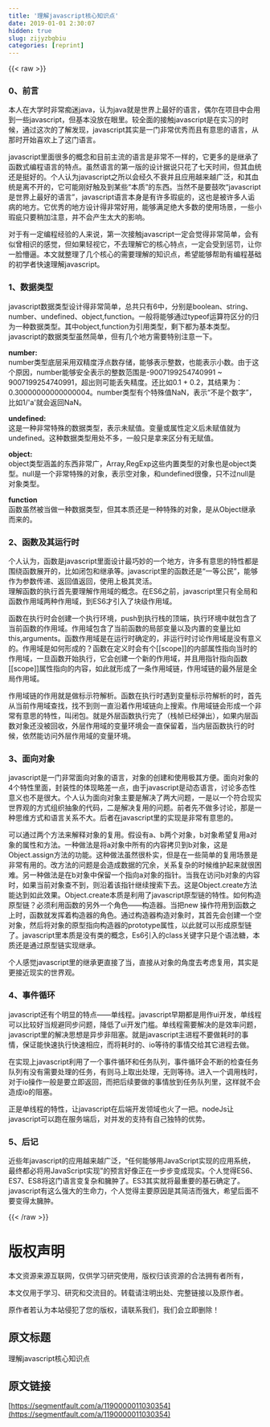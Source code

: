 ```yaml
---
title: '理解javascript核心知识点' 
date: 2019-01-01 2:30:07
hidden: true
slug: zijyzbgbiu
categories: [reprint]
---
```


{{< raw >}}

                    
<h3 id="articleHeader0">0、前言</h3>
<p>本人在大学时非常痴迷java，认为java就是世界上最好的语言，偶尔在项目中会用到一些javascript，但基本没放在眼里。较全面的接触javascript是在实习的时候，通过这次的了解发现，javascript其实是一门非常优秀而且有意思的语言，从那时开始喜欢上了这门语言。</p>
<p>javascript里面很多的概念和目前主流的语言是非常不一样的，它更多的是继承了函数式编程语言的特点。虽然语言的第一版的设计据说只花了七天时间，但其血统还是挺好的。个人认为javascript之所以会经久不衰并且应用越来越广泛，和其血统是离不开的，它可能刚好触及到某些“本质”的东西。当然不是要鼓吹“javascript是世界上最好的语言”，javascript语言本身是有许多瑕疵的，这也是被许多人诟病的地方。它优秀的地方设计得非常好用，能够满足绝大多数的使用场景，一些小瑕疵只要稍加注意，并不会产生太大的影响。</p>
<p>对于有一定编程经验的人来说，第一次接触javascript一定会觉得非常简单，会有似曾相识的感觉，但如果轻视它，不去理解它的核心特点，一定会受到惩罚，让你一脸懵逼。本文就整理了几个核心的需要理解的知识点，希望能够帮助有编程基础的初学者快速理解javascript。</p>
<h3 id="articleHeader1">1、数据类型</h3>
<p>javascript数据类型设计得非常简单，总共只有6中，分别是boolean、string、number、undefined、object,function。一般将能够通过typeof运算符区分的归为一种数据类型。其中object,function为引用类型，剩下都为基本类型。javascript的数据类型虽然简单，但有几个地方需要特别注意一下。</p>
<p><strong>number:</strong><br>number类型底层采用双精度浮点数存储，能够表示整数，也能表示小数。由于这个原因，number能够安全表示的整数范围是-9007199254740991 ~ 9007199254740991，超出则可能丢失精度。还比如0.1 + 0.2，其结果为：0.30000000000000004。number类型有个特殊值NaN，表示“不是个数字”，比如1/'a'就会返回NaN。</p>
<p><strong>undefined:</strong><br>这是一种非常特殊的数据类型，表示未赋值。变量或属性定义后未赋值就为undefined。这种数据类型用处不多，一般只是拿来区分有无赋值。</p>
<p><strong>object:</strong><br>object类型涵盖的东西非常广，Array,RegExp这些内置类型的对象也是object类型。null是一个非常特殊的对象，表示空对象，和undefined很像，只不过null是对象类型。</p>
<p><strong>function</strong><br>函数虽然被当做一种数据类型，但其本质还是一种特殊的对象，是从Object继承而来的。</p>
<h3 id="articleHeader2">2、函数及其运行时</h3>
<p>个人认为，函数是javascript里面设计最巧妙的一个地方，许多有意思的特性都是围绕函数展开的，比如闭包和继承等。javascript里的函数还是“一等公民”，能够作为参数传递、返回值返回，使用上极其灵活。<br>理解函数的执行首先要理解作用域的概念。在ES6之前，javascript里只有全局和函数作用域两种作用域，到ES6才引入了块级作用域。</p>
<p>函数在执行时会创建一个执行环境，push到执行栈的顶端，执行环境中就包含了当前函数的作用域。作用域包含了当前函数的局部变量以及内置的变量比如this,arguments。函数作用域是在运行时确定的，非运行时讨论作用域是没有意义的。作用域是如何形成的？函数在定义时会有个[[scope]]的内部属性指向当时的作用域，一旦函数开始执行，它会创建一个新的作用域，并且用指针指向函数[[scope]]属性指向的内容，如此就形成了一条作用域链，作用域链的最外层是全局作用域。</p>
<p>作用域链的作用就是做标示符解析。函数在执行时遇到变量标示符解析的时，首先从当前作用域查找，找不到则一直沿着作用域链向上搜索。作用域链会形成一个非常有意思的特性，叫闭包。就是外层函数执行完了（栈帧已经弹出），如果内层函数对象还没被回收，外层作用域的变量环境会一直保留着，当内层函数执行的时候，依然能访问外层作用域的变量环境。</p>
<h3 id="articleHeader3">3、面向对象</h3>
<p>javascript是一门非常面向对象的语言，对象的创建和使用极其方便。面向对象的4个特性里面，封装性的体现略差一点，由于javascript是动态语言，讨论多态性意义也不是很大。个人认为面向对象主要是解决了两大问题，一是以一个符合现实世界观的方式组织抽象的代码，二是解决复用的问题。前者先不做多讨论，那是一种思维方式和语言关系不大。后者在javascript里的实现是非常有意思的。</p>
<p>可以通过两个方法来解释对象的复用。假设有a、b两个对象，b对象希望复用a对象的属性和方法。一种做法是将a对象中所有的内容拷贝到b对象，这是Object.assign方法的功能。这种做法虽然很朴实，但是在一些简单的复用场景是非常有用的。改方法的问题是会造成数据的冗余，关系复杂的时候维护起来就很困难。另一种做法是在b对象中保留一个指向a对象的指针。当我在访问b对象的内容时，如果当前对象查不到，则沿着该指针继续搜索下去。这是Object.create方法能达到如此效果。Object.create本质是利用了javascript原型链的特性。如何构造原型链？必须利用函数的另外一个角色——构造器。当把new 操作符用到函数之上时，函数就发挥着构造器的角色。通过构造器构造对象时，其首先会创建一个空对象，然后将对象的原型指向构造器的prototype属性，以此就可以形成原型链了。javascript里本质是没有类的概念，Es6引入的class关键字只是个语法糖，本质还是通过原型链实现继承。</p>
<p>个人感觉javascript里的继承更直接了当，直接从对象的角度去考虑复用，其实是更接近现实的世界观。</p>
<h3 id="articleHeader4">4、事件循环</h3>
<p>javascript还有个明显的特点——单线程。javascript早期都是用作ui开发，单线程可以比较好当规避同步问题，降低了ui开发门槛。单线程需要解决的是效率问题，javascript里的解决思想是异步非阻塞。就是javascript主进程不要做耗时的事情，保证能快速执行快速相应，而将耗时的、io等待的事情交给其它进程去做。</p>
<p>在实现上javascript利用了一个事件循环和任务队列，事件循环会不断的检查任务队列有没有需要处理的任务，有则马上取出处理，无则等待。进入一个调用栈时，对于io操作一般是要立即返回，而把后续要做的事情放到任务队列里，这样就不会造成io的阻塞。</p>
<p>正是单线程的特性，让javascript在后端开发领域也火了一把。nodeJs让javascript可以跑在服务端后，对并发的支持有自己独特的优势。</p>
<h3 id="articleHeader5">5、后记</h3>
<p>近些年javascript的应用越来越广泛，“任何能够用JavaScript实现的应用系统，最终都必将用JavaScript实现”的预言好像正在一步步变成现实。个人觉得ES6、ES7、ES8将这门语言变复杂和臃肿了。ES3其实就将最重要的基石确定了。javascript有这么强大的生命力，个人觉得主要原因是其简洁而强大，希望后面不要变得太臃肿。</p>

                
{{< /raw >}}

# 版权声明
本文资源来源互联网，仅供学习研究使用，版权归该资源的合法拥有者所有，

本文仅用于学习、研究和交流目的。转载请注明出处、完整链接以及原作者。

原作者若认为本站侵犯了您的版权，请联系我们，我们会立即删除！

## 原文标题
理解javascript核心知识点

## 原文链接
[https://segmentfault.com/a/1190000011030354](https://segmentfault.com/a/1190000011030354)

